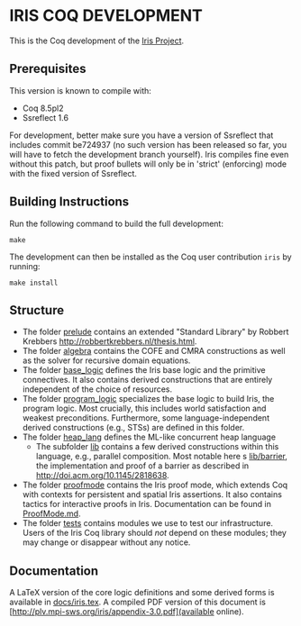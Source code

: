 # IRIS COQ DEVELOPMENT

This is the Coq development of the [Iris Project](http://plv.mpi-sws.org/iris/).

## Prerequisites

This version is known to compile with:

 - Coq 8.5pl2
 - Ssreflect 1.6

For development, better make sure you have a version of Ssreflect that includes
commit be724937 (no such version has been released so far, you will have to
fetch the development branch yourself). Iris compiles fine even without this
patch, but proof bullets will only be in 'strict' (enforcing) mode with the
fixed version of Ssreflect.
 
## Building Instructions

Run the following command to build the full development:

    make

The development can then be installed as the Coq user contribution `iris` by
running:

    make install

## Structure

* The folder [prelude](prelude) contains an extended "Standard Library" by
  Robbert Krebbers <http://robbertkrebbers.nl/thesis.html>.
* The folder [algebra](algebra) contains the COFE and CMRA constructions as well
  as the solver for recursive domain equations.
* The folder [base_logic](base_logic) defines the Iris base logic and the
  primitive connectives.  It also contains derived constructions that are
  entirely independent of the choice of resources.
* The folder [program_logic](program_logic) specializes the base logic to build
  Iris, the program logic.  Most crucially, this includes world satisfaction
  and weakest preconditions.  Furthermore, some language-independent derived
  constructions (e.g., STSs) are defined in this folder.
* The folder [heap_lang](heap_lang) defines the ML-like concurrent heap language
  * The subfolder [lib](heap_lang/lib) contains a few derived constructions
    within this language, e.g., parallel composition.
    Most notable here s [lib/barrier](heap_lang/lib/barrier), the implementation
    and proof of a barrier as described in <http://doi.acm.org/10.1145/2818638>.
* The folder [proofmode](proofmode) contains the Iris proof mode, which extends
  Coq with contexts for persistent and spatial Iris assertions. It also contains
  tactics for interactive proofs in Iris. Documentation can be found in
  [ProofMode.md](ProofMode.md).
* The folder [tests](tests) contains modules we use to test our infrastructure.
  Users of the Iris Coq library should *not* depend on these modules; they may
  change or disappear without any notice.

## Documentation

A LaTeX version of the core logic definitions and some derived forms is
available in [docs/iris.tex](docs/iris.tex).  A compiled PDF version of this
document is [http://plv.mpi-sws.org/iris/appendix-3.0.pdf](available online).

